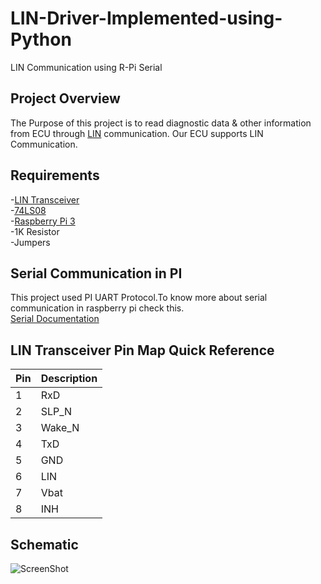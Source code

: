 # LIN-Driver-Implemented-using-Python
LIN Communication using R-Pi Serial 

## Project Overview

The Purpose of this project is to read diagnostic data & other information from ECU through [LIN](https://en.wikipedia.org/wiki/Local_Interconnect_Network) communication.
Our ECU supports LIN Communication.

## Requirements
-[LIN Transceiver](https://www.nxp.com/docs/en/data-sheet/TJA1020.pdf)\
-[74LS08](http://www.sycelectronica.com.ar/semiconductores/74LS08.pdf)\
-[Raspberry Pi 3](https://www.raspberrypi.org/products/raspberry-pi-3-model-b/)\
-1K Resistor\
-Jumpers

## Serial Communication in PI

This project used PI UART Protocol.To know more about serial communication in raspberry pi check this.\
[Serial Documentation](https://www.raspberrypi.org/documentation/configuration/uart.md)

## LIN Transceiver Pin Map Quick Reference

| Pin | Description |
| ----------- | ----------- |
| 1 | RxD |
| 2 | SLP_N |
| 3 | Wake_N |
| 4 | TxD |
| 5 | GND |
| 6 | LIN |
| 7 | Vbat |
| 8 | INH |

## Schematic

![ScreenShot](https://raw.github.com/{AasaiAlangaram}/{LIN-Driver-Implemented-using-Python}/{branch}/{path})

